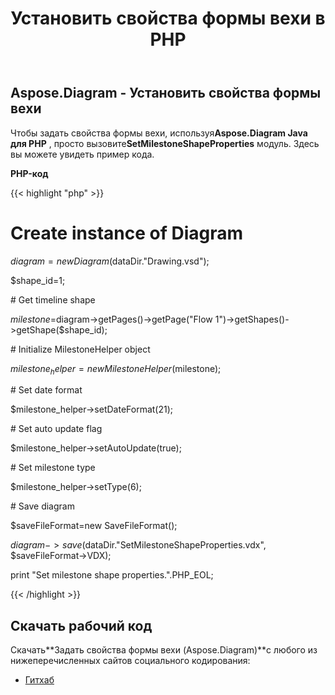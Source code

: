 ﻿---
title: Установить свойства формы вехи в PHP
type: docs
weight: 110
url: /ru/java/set-milestone-shape-properties-in-php/
---
## **Aspose.Diagram - Установить свойства формы вехи**
 Чтобы задать свойства формы вехи, используя**Aspose.Diagram Java для PHP** , просто вызовите**SetMilestoneShapeProperties** модуль. Здесь вы можете увидеть пример кода.

**PHP-код**

{{< highlight "php" >}}

 # Create instance of Diagram

$diagram = new Diagram($dataDir."Drawing.vsd");

$shape_id=1;

\# Get timeline shape

$milestone=$diagram->getPages()->getPage("Flow 1")->getShapes()->getShape($shape_id);

\# Initialize MilestoneHelper object

$milestone_helper = new MilestoneHelper($milestone);

\# Set date format

$milestone_helper->setDateFormat(21);

\# Set auto update flag

$milestone_helper->setAutoUpdate(true);

\# Set milestone type

$milestone_helper->setType(6);

\# Save diagram

$saveFileFormat=new SaveFileFormat();

$diagram->save($dataDir."SetMilestoneShapeProperties.vdx", $saveFileFormat->VDX);

print "Set milestone shape properties.".PHP_EOL;

{{< /highlight >}}
## **Скачать рабочий код**
 Скачать**Задать свойства формы вехи (Aspose.Diagram)**с любого из нижеперечисленных сайтов социального кодирования:

- [Гитхаб](https://github.com/asposediagram/Aspose.Diagram-for-Java/blob/master/Plugins/Aspose_Diagram_Java_for_PHP/src/aspose/diagram/WorkingwithShapes/SetMilestoneShapeProperties.php)

